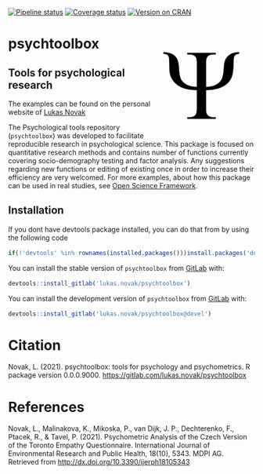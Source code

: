 
<!-- badges: start -->

[![Pipeline
status](https://gitlab.com/r-packages/rock/badges/prod/pipeline.svg)](https://gitlab.com/lukas.novak/psychtoolbox/-/commits/master)
[![Coverage
status](https://codecov.io/gl/r-packages/psychtoolbox/branch/prod/graph/badge.svg)](https://codecov.io/gl/r-packages/psychtoolbox?branch=prod)
[![Version on
CRAN](https://www.r-pkg.org/badges/version/psychtoolbox?color=brightgreen)](https://cran.r-project.org/package=psychtoolbox)
<!-- [![Dependency status](https://tinyverse.netlify.com/badge/psychtoolbox)](https://CRAN.R-project.org/package=psychtoolbox) -->
<!-- badges: end -->

# <img src='images/psych.png' align="right" height="200" />

# psychtoolbox

## Tools for psychological research

The examples can be found on the personal website of [Lukas
Novak](https://lukasnovak.online/)

<!--------------------------------------------->
<!-- Start of a custom bit for every package -->
<!--------------------------------------------->

The Psychological tools repository (`psychtoolbox`) was developed to
facilitate reproducible research in psychological science. This package
is focused on quantitative research methods and contains number of
functions currently covering socio-demography testing and factor
analysis. Any suggestions regarding new functions or editing of existing
once in order to increase their efficiency are very welcomed. For more
examples, about how this package can be used in real studies, see [Open
Science Framework](https://osf.io/9zhpj/).

<!--------------------------------------------->
<!--  End of a custom bit for every package  -->
<!--------------------------------------------->

## Installation

If you dont have devtools package installed, you can do that from by
using the following code

``` r
if(!'devtools' %in% rownames(installed.packages()))install.packages('devtools')
```

You can install the stable version of `psychtoolbox` from
[GitLab](https://about.gitlab.com/) with:

``` r
devtools::install_gitlab('lukas.novak/psychtoolbox')
```

You can install the development version of `psychtoolbox` from
[GitLab](https://about.gitlab.com/) with:

``` r
devtools::install_gitlab('lukas.novak/psychtoolbox@devel')
```

<!--------------------------------------------->
<!-- Start of a custom bit for every package -->
<!--------------------------------------------->
<!-- ## References -->

# Citation

Novak, L. (2021). psychtoolbox: tools for psychology and psychometrics.
R package version 0.0.0.9000.
<https://gitlab.com/lukas.novak/psychtoolbox>

# References

Novak, L., Malinakova, K., Mikoska, P., van Dijk, J. P., Dechterenko,
F., Ptacek, R., & Tavel, P. (2021). Psychometric Analysis of the Czech
Version of the Toronto Empathy Questionnaire. International Journal of
Environmental Research and Public Health, 18(10), 5343. MDPI AG.
Retrieved from <http://dx.doi.org/10.3390/ijerph18105343>

<!--------------------------------------------->
<!--  End of a custom bit for every package  -->
<!--------------------------------------------->
